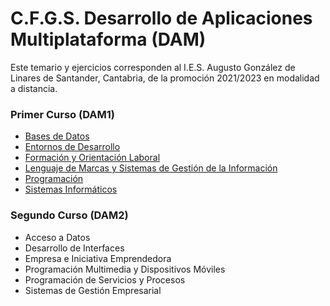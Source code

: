 # C.F.G.S. Desarrollo de Aplicaciones Multiplataforma (DAM)
Este temario y ejercicios corresponden al I.E.S. Augusto González de Linares de Santander, Cantabria, de la promoción 2021/2023 en modalidad a distancia.

### Primer Curso (DAM1)
* [Bases de Datos](https://github.com/DiegoGlez1992/DAM/tree/main/Bases%20de%20datos)
* [Entornos de Desarrollo](https://github.com/DiegoGlez1992/DAM/tree/main/Entornos%20de%20desarrollo)
* [Formación y Orientación Laboral](https://github.com/DiegoGlez1992/DAM/tree/main/Formaci%C3%B3n%20y%20orientaci%C3%B3n%20laboral)
* [Lenguaje de Marcas y Sistemas de Gestión de la Información](https://github.com/DiegoGlez1992/DAM/tree/main/Lenguajes%20de%20marcas%20y%20sistemas%20de%20gesti%C3%B3n%20de%20informaci%C3%B3n)
* [Programación](https://github.com/DiegoGlez1992/DAM/tree/main/Programaci%C3%B3n)
* [Sistemas Informáticos](https://github.com/DiegoGlez1992/DAM/tree/main/Sistemas%20Inform%C3%A1ticos)

### Segundo Curso (DAM2)
* Acceso a Datos
* Desarrollo de Interfaces
* Empresa e Iniciativa Emprendedora
* Programación Multimedia y Dispositivos Móviles
* Programación de Servicios y Procesos
* Sistemas de Gestión Empresarial
